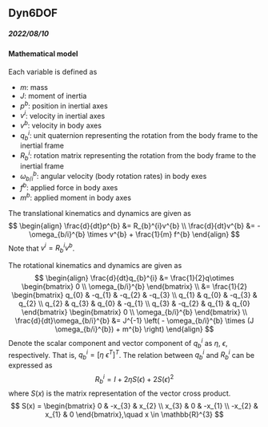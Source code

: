 ## Dyn6DOF

##### 2022/08/10

#### Mathematical model

Each variable is defined as

* $m$: mass
* $J$: moment of inertia
* $p^{b}$: position in inertial axes
* $v^{i}$: velocity in inertial axes
* $v^{b}$: velocity in body axes
* $q_{b}^{i}$: unit quaternion representing the rotation from the body frame to the inertial frame
* $R_{b}^{i}$: rotation matrix representing the rotation from the body frame to the inertial frame
* $\omega_{b/i}^{b}$: angular velocity (body rotation rates) in body exes
* $f^{b}$: applied force in body axes
* $m^{b}$: applied moment in body axes

The translational kinematics and dynamics are given as
$$
\begin{align}
\frac{d}{dt}p^{b} &= R_{b}^{i}v^{b} \\
\frac{d}{dt}v^{b} &= -\omega_{b/i}^{b} \times v^{b} + \frac{1}{m} f^{b}
\end{align}
$$
Note that $v^{i} = R_{b}^{i}v^{b}$.

The rotational kinematics and dynamics are given as
$$
\begin{align}
\frac{d}{dt}q_{b}^{i} &= \frac{1}{2}q\otimes \begin{bmatrix} 0 \\ \omega_{b/i}^{b} \end{bmatrix} \\
&= \frac{1}{2} \begin{bmatrix}
q_{0} & -q_{1} & -q_{2} & -q_{3} \\
q_{1} & q_{0} & -q_{3} & q_{2} \\
q_{2} & q_{3} & q_{0} & -q_{1} \\
q_{3} & -q_{2} & q_{1} & q_{0}
\end{bmatrix} \begin{bmatrix} 0 \\ \omega_{b/i}^{b} \end{bmatrix} \\
\frac{d}{dt}\omega_{b/i}^{b} &= J^{-1} \left( - \omega_{b/i}^{b} \times (J \omega_{b/i}^{b}) + m^{b} \right)
\end{align}
$$
Denote the scalar component and vector component of $q_{b}^{i}$ as $\eta$, $\epsilon$, respectively. That is, $q_{b}^{i}=[\eta \: \epsilon^{T}]^{T}$. The relation between $q_{b}^{i}$ and $R_{b}^{i}$ can be expressed as
$$
R_{b}^{i} = I + 2\eta S(\epsilon) + 2S(\epsilon)^{2}
$$
where $S(x)$ is the matrix representation of the vector cross product.
$$
S(x) = \begin{bmatrix}
0 & -x_{3} & x_{2} \\
x_{3} & 0 & -x_{1} \\
-x_{2} & x_{1} & 0
\end{bmatrix},\quad x \in \mathbb{R}^{3}
$$
